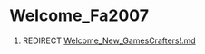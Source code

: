 Welcome\_Fa2007
===============

1.  REDIRECT [Welcome\_New\_GamesCrafters!.md](Welcome_New_GamesCrafters!.md "wikilink")

